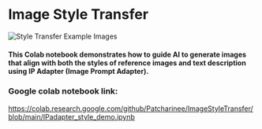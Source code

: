 # Image Style Transfer

![Style Transfer Example Images](https://github.com/user-attachments/assets/1814d255-5a67-40fe-a9b5-c80fa0455d50)


#### This Colab notebook demonstrates how to guide AI to generate images that align with both the styles of reference images and text description using IP Adapter (Image Prompt Adapter).  
### Google colab notebook link:
https://colab.research.google.com/github/Patcharinee/ImageStyleTransfer/blob/main/IPadapter_style_demo.ipynb
